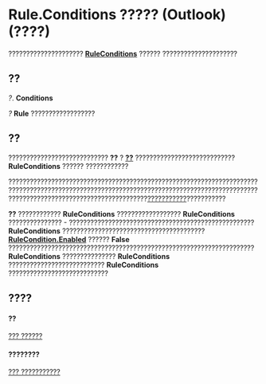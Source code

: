 
# Rule.Conditions ????? (Outlook)(????)

????????????????????? **[RuleConditions](e8e9a05a-b36b-add2-b294-8cdc5a97e119.md)** ?????? ?????????????????????


## ??

 _?_. **Conditions**

 _?_ **Rule** ??????????????????


## ??

???????????????????????????? **??** ? **[??](843c2690-ee39-bac7-d593-80c3dd31087f.md)** ???????????????????????????? **RuleConditions** ?????? ????????????

???????????????????????????????????????????????????????????????????????????????????????????????????????????????????????????????????????????????????????????????????????????????????[???????????](812c131a-fe23-1b8b-5e2d-9459d7102630.md)???????????

 **??** ???????????? **RuleConditions** ?????????????????? **RuleConditions** ??????????????? - ???????????????????????????????????????????????????? **RuleConditions** ???????????????????????????????????????? **[RuleCondition.Enabled](43a6aa5f-18da-1b6c-a481-f30718725bd8.md)** ?????? **False** ????????????????????????????????????????????????????????????????????? **RuleConditions** ??????????????? **RuleConditions** ??????????????????????????? **RuleConditions** ????????????????????????????


## ????


#### ??


[??? ??????](ea2ddbcc-fd65-a636-c6da-79950033f385.md)
#### ????????


[??? ???????????](http://msdn.microsoft.com/library/29a5f487-dbcc-7312-c8ba-a05199ce8513%28Office.15%29.aspx)
